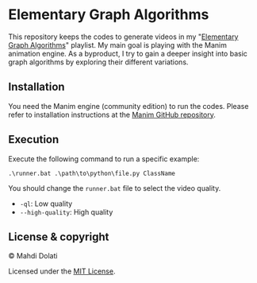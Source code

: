 # Elementary Graph Algorithms
This repository keeps the codes to generate videos in my "[Elementary Graph Algorithms](https://www.youtube.com/playlist?list=PLWkTpUb3t-2zqd2t4j47Wbw1GsxuQKmdX)" playlist.
My main goal is playing with the Manim animation engine. 
As a byproduct, I try to gain a deeper insight into basic graph algorithms by exploring their different variations.

## Installation
You need the Manim engine (community edition) to run the codes. 
Please refer to installation instructions at the [Manim GitHub repository](https://github.com/ManimCommunity/manim/). 

## Execution
Execute the following command to run a specific example:

```
.\runner.bat .\path\to\python\file.py ClassName
```

You should change the `runner.bat` file to select the video quality.
* `-ql`: Low quality
* `--high-quality`: High quality

## License & copyright
&copy; Mahdi Dolati

Licensed under the [MIT License](LICENSE).